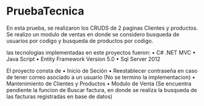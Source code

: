 # PruebaTecnica

En esta prueba, se realizaron los CRUDS de 2 paginas Clientes y productos.
Se realizo un modulo de ventas en donde se considero busqueda de usuarios por codigo y busqueda de productos por codigo.

las tecnologias implementadas en este proyectos fueron:
  • C# .NET MVC
  • Java Script
  • Entity Framework Version 5.0
  • Sql Server 2012

El proyecto consta de 
 • Inicio de Seción
 • Reestablecer contraseña en caso de tener correo asociado a un usuario (No se termino la implementacion)
 • Mantenimiento de Clientes y Productos
 • Modulo de Venta (Se encuentra pendiente la funcion de Buscar factura, en donde se realiza la busqueda de las facturas registradas en base de datos)
 
 
